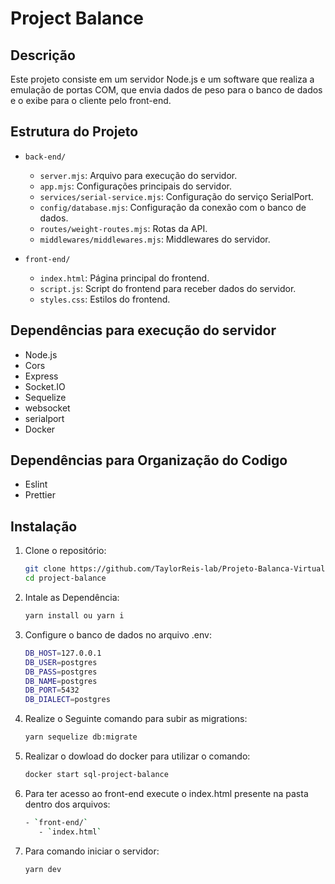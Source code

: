 # Project Balance
## Descrição

Este projeto consiste em um servidor Node.js e um software que realiza a emulação de portas COM, que envia dados de peso para o banco de dados e o exibe para o cliente pelo front-end.

## Estrutura do Projeto

- `back-end/`
  - `server.mjs`: Arquivo para execução do servidor.
  - `app.mjs`: Configurações principais do servidor.
  - `services/serial-service.mjs`: Configuração do serviço SerialPort.
  - `config/database.mjs`: Configuração da conexão com o banco de dados.
  - `routes/weight-routes.mjs`: Rotas da API.
  - `middlewares/middlewares.mjs`: Middlewares do servidor.

- `front-end/`
  - `index.html`: Página principal do frontend.
  - `script.js`: Script do frontend para receber dados do servidor.
  - `styles.css`: Estilos do frontend.

## Dependências para execução do servidor

- Node.js
- Cors
- Express
- Socket.IO
- Sequelize
- websocket
- serialport
- Docker

## Dependências para Organização do Codigo

- Eslint
- Prettier

## Instalação

1. Clone o repositório:
   ```bash
   git clone https://github.com/TaylorReis-lab/Projeto-Balanca-Virtual
   cd project-balance

2. Intale as Dependência:
   ```bash
   yarn install ou yarn i

3. Configure o banco de dados no arquivo .env:
     ```bash
    DB_HOST=127.0.0.1
    DB_USER=postgres
    DB_PASS=postgres
    DB_NAME=postgres
    DB_PORT=5432
    DB_DIALECT=postgres

4. Realize o Seguinte comando para subir as migrations:
   ```bash
   yarn sequelize db:migrate

5. Realizar o dowload do docker para utilizar o comando:
   ```bash
   docker start sql-project-balance

6. Para ter acesso ao front-end execute o index.html presente na pasta dentro dos arquivos:
   ```bash
   - `front-end/`
      - `index.html`
7. Para comando iniciar o servidor:
   ```bash
   yarn dev
